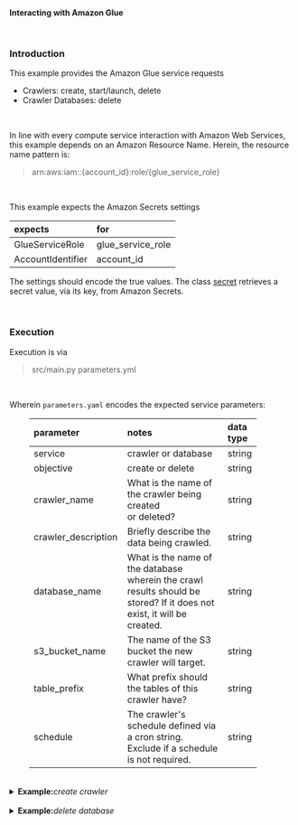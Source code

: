 <br>

**Interacting with Amazon Glue**

<br>

### Introduction

This example provides the Amazon Glue service requests 

* Crawlers: create, start/launch, delete
* Crawler Databases: delete

<br>

In line with every compute service interaction with Amazon Web Services, this example depends on an Amazon Resource Name. 
Herein, the resource name pattern is:

> arn:aws:iam::{account_id}:role/{glue_service_role}

<br>

This example expects the Amazon Secrets settings

| expects           | for               |
|:------------------|:------------------|
| GlueServiceRole   | glue_service_role |
| AccountIdentifier | account_id        |


The settings should encode the true values.  The class [secret](./src/functions/secret.py) retrieves a secret value, via 
its key, from Amazon Secrets.

<br>


### Execution

Execution is via

> src/main.py parameters.yml

<br>

Wherein `parameters.yaml` encodes the expected service parameters:

<table style="width: 80%; border: 0; border-spacing: 5px; margin-left: 35px">
  <colgroup>
      <col span="1" style="width: 23.5%;">
      <col span="1" style="width: 43.5%;">
      <col span="1" style="width: 13.0%;">
  </colgroup>
  <thead><tr style="text-align: left"><th>parameter</th><th>notes</th><th>data type</th></tr></thead>
  <tr>
    <td>service</td> <td>crawler or database </td> <td>string</td></tr>
  <tr>
    <td>objective</td> <td>create or delete</td> <td>string</td></tr>
  <tr>
    <td>crawler_name</td> <td>What is the name of the crawler being created<br>or deleted?</td> <td>string</td></tr>
  <tr>
    <td>crawler_description</td> <td>Briefly describe the data being crawled.</td> <td>string</td></tr>
  <tr>
    <td>database_name</td> 
    <td>What is the name of the database wherein the crawl results should be stored?  If it does 
        not exist, it will be created.</td>
    <td>string</td></tr>
  <tr>
    <td>s3_bucket_name</td> 
    <td>The name of the S3 bucket the new crawler will target.</td>
    <td>string</td></tr>
  <tr>
    <td>table_prefix</td> 
    <td>What prefix should the tables of this crawler have? </td>
    <td>string</td></tr>
  <tr>
    <td>schedule</td> 
    <td>The crawler's schedule defined via a cron string.  Exclude if a schedule is not required.</td>
    <td>string</td></tr>
</table>

<br>

<details><summary><b>Example:</b><i>create crawler</i></summary>

```yaml
parameters:
  'service': 'crawler'
  'objective': 'create'
  'crawler_name': 'pollutants'
  'crawler_description': 'This crawler crawls the Amazon S3 pollutants data.'
  'database_name': 'particulates'
  'table_prefix': 'pol_'
  'schedule': "cron(0 1 ? * SAT#2 *)"
```

</details>

<br>

<details><summary><b>Example:</b><i>delete database</i></summary>

```yaml
parameters:
  'service': 'database'
  'objective': 'delete'
  'database_name': 'particulates'
```

</details>

<br>
<br>

<br>
<br>

<br>
<br>

<br>
<br>
